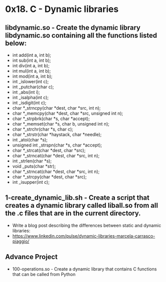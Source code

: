 # 0x18. C - Dynamic libraries
## libdynamic.so - Create the dynamic library libdynamic.so containing all the functions listed below:
- int add(int a, int b);
- int sub(int a, int b);
- int div(int a, int b);
- int mul(int a, int b);
- int mod(int a, int b);
- int _islower(int c);
- int _putchar(char c);
- int _abs(int i);
- int _isalpha(int c);
- int _isdigit(int c);
- char *_strncpy(char *dest, char *src, int n);
- char *_memcpy(char *dest, char *src, unsigned int n);
- char *_strpbrk(char *s, char *accept);
- char *_memset(char *s, char b, unsigned int n);
- char *_strchr(char *s, char c);
- char *_strstr(char *haystack, char *needle);
- int _atoi(char *s);
- unsigned int _strspn(char *s, char *accept);
- char *_strcat(char *dest, char *src);
- char *_strncat(char *dest, char *src, int n);
- int _strlen(char *s);
- void _puts(char *str);
- char *_strncat(char *dest, char *src, int n);
- char *_strcpy(char *dest, char *src);
- int _isupper(int c);
## 1-create_dynamic_lib.sh - Create a script that creates a dynamic library called liball.so from all the .c files that are in the current directory.
- Write a blog post describing the differences between static and dynamic libraries:
- https://www.linkedin.com/pulse/dynamic-libraries-marcela-carrasco-piaggio/
## Advance Project
- 100-operations.so - Create a dynamic library that contains C functions that can be called from Python
